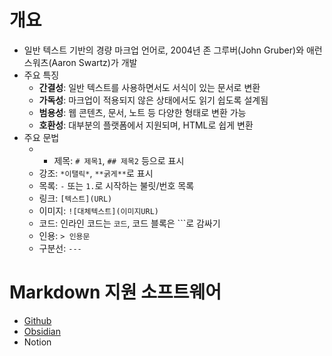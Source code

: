 # 개요
- 일반 텍스트 기반의 경량 마크업 언어로, 2004년 존 그루버(John Gruber)와 애런 스워츠(Aaron Swartz)가 개발
- 주요 특징
	- **간결성**: 일반 텍스트를 사용하면서도 서식이 있는 문서로 변환
	- **가독성**: 마크업이 적용되지 않은 상태에서도 읽기 쉽도록 설계됨
	- **범용성**: 웹 콘텐츠, 문서, 노트 등 다양한 형태로 변환 가능
	- **호환성**: 대부분의 플랫폼에서 지원되며, HTML로 쉽게 변환
- 주요 문법
	- - 제목: `# 제목1`, `## 제목2` 등으로 표시
	- 강조: `*이탤릭*`, `**굵게**`로 표시
	- 목록: `-` 또는 `1.`로 시작하는 불릿/번호 목록
	- 링크: `[텍스트](URL)`
	- 이미지: `![대체텍스트](이미지URL)`
	- 코드: 인라인 코드는 `코드`, 코드 블록은 ```로 감싸기
	- 인용: `> 인용문`
	- 구분선: `---`

# Markdown 지원 소프트웨어
- [Github](Github.md)
- [Obsidian](Obsidian.md)
- Notion